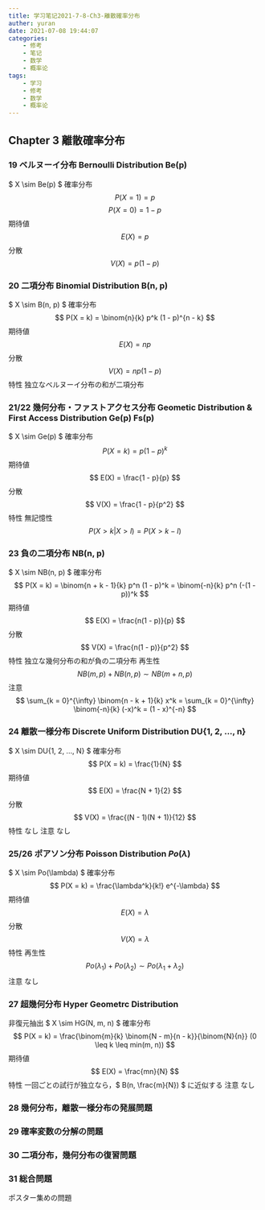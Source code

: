 ```yaml
---
title: 学习笔记2021-7-8-Ch3-離散確率分布
auther: yuran
date: 2021-07-08 19:44:07
categories:
    - 修考
    - 笔记
    - 数学
    - 概率论
tags: 
    - 学习
    - 修考
    - 数学
    - 概率论
---
```


## Chapter 3 離散確率分布
### 19 ベルヌーイ分布 Bernoulli Distribution Be(p)
$ X \sim Be(p) $
確率分布
$$ P(X = 1) = p $$
$$ P(X = 0) = 1 - p $$
期待値
$$ E(X) = p $$
分散
$$ V(X) = p(1 - p) $$

### 20 二項分布 Binomial Distribution B(n, p)
$ X \sim B(n, p) $
確率分布
$$ P(X = k) = \binom{n}{k} p^k (1 - p)^{n - k} $$
期待値
$$ E(X) = np $$
分散
$$ V(X) = np(1 - p) $$
特性
独立なベルヌーイ分布の和が二項分布

### 21/22 幾何分布・ファストアクセス分布 Geometic Distribution & First Access Distribution Ge(p) Fs(p)
$ X \sim Ge(p) $
確率分布
$$ P(X = k) = p(1 - p)^k $$
期待値
$$ E(X) = \frac{1 - p}{p} $$
分散
$$ V(X) = \frac{1 - p}{p^2} $$
特性
無記憶性
$$ P(X > k|X > l) = P(X > k - l) $$

### 23 負の二項分布 NB(n, p)
$ X \sim NB(n, p) $
確率分布
$$ P(X = k) = \binom{n + k - 1}{k} p^n (1 - p)^k = \binom{-n}{k} p^n (-(1 - p))^k $$
期待値
$$ E(X) = \frac{n(1 - p)}{p} $$
分散
$$ V(X) = \frac{n(1 - p)}{p^2} $$
特性
独立な幾何分布の和が負の二項分布
再生性
$$ NB(m, p) + NB(n, p) \sim NB(m + n, p) $$
注意
$$ \sum_{k = 0}^{\infty} \binom{n - k + 1}{k} x^k = \sum_{k = 0}^{\infty} \binom{-n}{k} (-x)^k = (1 - x)^{-n} $$

### 24 離散一様分布 Discrete Uniform Distribution DU{1, 2, ..., n}
$ X \sim DU{1, 2, ..., N} $
確率分布
$$ P(X = k) = \frac{1}{N} $$
期待値
$$ E(X) = \frac{N + 1}{2} $$
分散
$$ V(X) = \frac{(N - 1)(N + 1)}{12} $$
特性
なし
注意
なし

### 25/26 ポアソン分布 Poisson Distribution $Po(\lambda)$
$ X \sim Po(\lambda) $
確率分布
$$ P(X = k) = \frac{\lambda^k}{k!} e^{-\lambda} $$
期待値
$$ E(X) = \lambda $$
分散
$$ V(X) = \lambda $$
特性
再生性
$$ Po(\lambda_1) + Po(\lambda_2) \sim Po(\lambda_1 + \lambda_2) $$
注意
なし

### 27 超幾何分布 Hyper Geometrc Distribution
非復元抽出
$ X \sim HG(N, m, n) $
確率分布
$$ P(X = k) = \frac{\binom{m}{k} \binom{N - m}{n - k}}{\binom{N}{n}} (0 \leq k \leq min(m, n)) $$
期待値
$$ E(X) = \frac{mn}{N} $$
特性
一回ごとの試行が独立なら，$ B(n, \frac{m}{N}) $ に近似する
注意
なし

### 28 幾何分布，離散一様分布の発展問題
### 29 確率変数の分解の問題
### 30 二項分布，幾何分布の復習問題
### 31 総合問題
ポスター集めの問題

